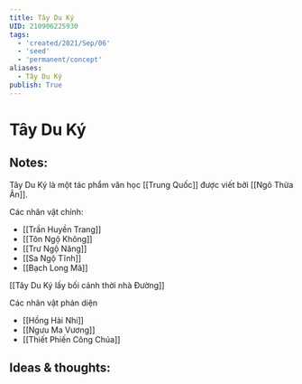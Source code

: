 ```yaml
---
title: Tây Du Ký
UID: 210906225930
tags:
  - 'created/2021/Sep/06'
  - 'seed'
  - 'permanent/concept'
aliases:
  - Tây Du Ký
publish: True
---
```

# Tây Du Ký

## Notes:
Tây Du Ký là một tác phẩm văn học [[Trung Quốc]] được viết bởi [[Ngô Thừa Ân]].

Các nhân vật chính:

- [[Trần Huyền Trang]]
- [[Tôn Ngộ Không]]
- [[Trư Ngộ Năng]]
- [[Sa Ngộ Tĩnh]]
- [[Bạch Long Mã]]

[[Tây Du Ký lấy bối cảnh thời nhà Đường]]

Các nhân vật phản diện

- [[Hồng Hài Nhi]]
- [[Ngưu Ma Vương]]
- [[Thiết Phiến Công Chúa]]

## Ideas & thoughts:
